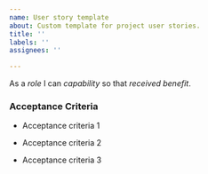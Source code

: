 ```yaml
---
name: User story template
about: Custom template for project user stories.
title: ''
labels: ''
assignees: ''

---
```


As a *role* I can *capability* so that *received benefit*.

### Acceptance Criteria

- Acceptance criteria 1

- Acceptance criteria 2

- Acceptance criteria 3
